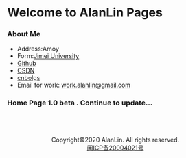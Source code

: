 # Welcome to AlanLin Pages

### About Me


+ Address:Amoy
+ Form:[Jimei University](https://www.jmu.edu.cn/)
+ [Github](https://github.com/Github-Lsd)
+ [CSDN](https://blog.csdn.net/weixin_44429264)
+ [cnbolgs](https://www.cnblogs.com/blogs-lin/)
+ Email for work: <work.alanlin@gmail.com>
### Home Page 1.0 beta . Continue to update...
<br />
<br />
<br />
<center> Copyright©2020 AlanLin. All rights reserved.</center>
<center><a href="http://www.beian.miit.gov.cn" target="_blank" rel="nofollow" class="slide slide-ct" hotrep="hp.footer.bottom.miitbeian">闽ICP备20004021号</a></center>
